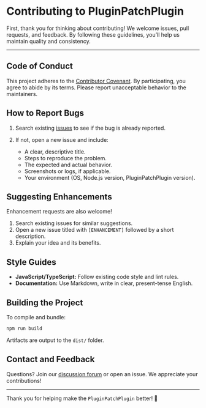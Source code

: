 # Contributing to PluginPatchPlugin

First, thank you for thinking about contributing! We welcome issues, pull requests, and feedback. By following these guidelines, you’ll help us maintain quality and consistency.

---

## Code of Conduct

This project adheres to the [Contributor Covenant](https://www.contributor-covenant.org/). By participating, you agree to abide by its terms. Please report unacceptable behavior to the maintainers.

## How to Report Bugs

1. Search existing [issues](https://github.com/kriede/plugin-patch-plugin/issues) to see if the bug is already reported.
2. If not, open a new issue and include:

   * A clear, descriptive title.
   * Steps to reproduce the problem.
   * The expected and actual behavior.
   * Screenshots or logs, if applicable.
   * Your environment (OS, Node.js version, PluginPatchPlugin version).

## Suggesting Enhancements

Enhancement requests are also welcome!

1. Search existing issues for similar suggestions.
2. Open a new issue titled with `[ENHANCEMENT]` followed by a short description.
3. Explain your idea and its benefits.

## Style Guides

* **JavaScript/TypeScript:** Follow existing code style and lint rules.
* **Documentation:** Use Markdown, write in clear, present-tense English.

## Building the Project

To compile and bundle:

```bash
npm run build
```

Artifacts are output to the `dist/` folder.

## Contact and Feedback

Questions? Join our [discussion forum](https://github.com/kriede/plugin-patch-plugin/discussions) or open an issue. We appreciate your contributions!

---

Thank you for helping make the `PluginPatchPlugin` better! 🎉
